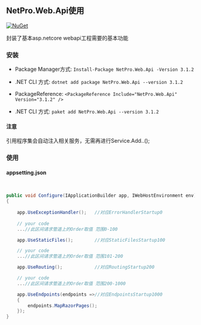 
## NetPro.Web.Api使用
 [![NuGet](https://img.shields.io/nuget/v/NetPro.Web.Api.svg)](https://nuget.org/packages/NetPro.Swagger)

封装了基本asp.netcore webapi工程需要的基本功能

### 安装

* Package Manager方式:
 `Install-Package NetPro.Web.Api -Version 3.1.2`

* .NET CLI 方式: 
`dotnet add package NetPro.Web.Api --version 3.1.2`

* PackageReference:
`<PackageReference Include="NetPro.Web.Api" Version="3.1.2" />`

* .NET CLI 方式:
 `paket add NetPro.Web.Api --version 3.1.2`

#### 注意

引用程序集会自动注入相关服务，无需再进行Service.Add..();

### 使用

#### appsetting.json

```json


```

```csharp

public void Configure(IApplicationBuilder app, IWebHostEnvironment env)
{
	
    app.UseExceptionHandler();   //对应ErrorHandlerStartup0
    
	// your code
	...//此区间请求管道上的Order取值 范围0-100

    app.UseStaticFiles();        //对应StaticFilesStartup100

	// your code
	...//此区间请求管道上的Order取值 范围101-200

    app.UseRouting();            //对应RoutingStartup200

    // your code
	...//此区间请求管道上的Order取值 范围200-1000

    app.UseEndpoints(endpoints =>//对应EndpointsStartup1000
    {
        endpoints.MapRazorPages();
    });
}
```